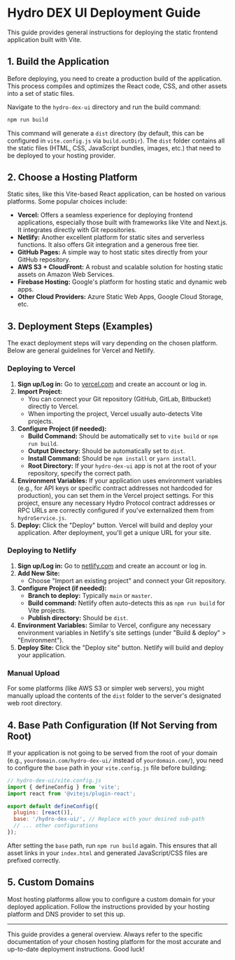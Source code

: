 # Hydro DEX UI Deployment Guide

This guide provides general instructions for deploying the static frontend application built with Vite.

## 1. Build the Application

Before deploying, you need to create a production build of the application. This process compiles and optimizes the React code, CSS, and other assets into a set of static files.

Navigate to the `hydro-dex-ui` directory and run the build command:

```bash
npm run build
```

This command will generate a `dist` directory (by default, this can be configured in `vite.config.js` via `build.outDir`). The `dist` folder contains all the static files (HTML, CSS, JavaScript bundles, images, etc.) that need to be deployed to your hosting provider.

## 2. Choose a Hosting Platform

Static sites, like this Vite-based React application, can be hosted on various platforms. Some popular choices include:

*   **Vercel:** Offers a seamless experience for deploying frontend applications, especially those built with frameworks like Vite and Next.js. It integrates directly with Git repositories.
*   **Netlify:** Another excellent platform for static sites and serverless functions. It also offers Git integration and a generous free tier.
*   **GitHub Pages:** A simple way to host static sites directly from your GitHub repository.
*   **AWS S3 + CloudFront:** A robust and scalable solution for hosting static assets on Amazon Web Services.
*   **Firebase Hosting:** Google's platform for hosting static and dynamic web apps.
*   **Other Cloud Providers:** Azure Static Web Apps, Google Cloud Storage, etc.

## 3. Deployment Steps (Examples)

The exact deployment steps will vary depending on the chosen platform. Below are general guidelines for Vercel and Netlify.

### Deploying to Vercel

1.  **Sign up/Log in:** Go to [vercel.com](https://vercel.com) and create an account or log in.
2.  **Import Project:**
    *   You can connect your Git repository (GitHub, GitLab, Bitbucket) directly to Vercel.
    *   When importing the project, Vercel usually auto-detects Vite projects.
3.  **Configure Project (if needed):**
    *   **Build Command:** Should be automatically set to `vite build` or `npm run build`.
    *   **Output Directory:** Should be automatically set to `dist`.
    *   **Install Command:** Should be `npm install` or `yarn install`.
    *   **Root Directory:** If your `hydro-dex-ui` app is not at the root of your repository, specify the correct path.
4.  **Environment Variables:** If your application uses environment variables (e.g., for API keys or specific contract addresses not hardcoded for production), you can set them in the Vercel project settings. For this project, ensure any necessary Hydro Protocol contract addresses or RPC URLs are correctly configured if you've externalized them from `hydroService.js`.
5.  **Deploy:** Click the "Deploy" button. Vercel will build and deploy your application. After deployment, you'll get a unique URL for your site.

### Deploying to Netlify

1.  **Sign up/Log in:** Go to [netlify.com](https://netlify.com) and create an account or log in.
2.  **Add New Site:**
    *   Choose "Import an existing project" and connect your Git repository.
3.  **Configure Project (if needed):**
    *   **Branch to deploy:** Typically `main` or `master`.
    *   **Build command:** Netlify often auto-detects this as `npm run build` for Vite projects.
    *   **Publish directory:** Should be `dist`.
4.  **Environment Variables:** Similar to Vercel, configure any necessary environment variables in Netlify's site settings (under "Build & deploy" > "Environment").
5.  **Deploy Site:** Click the "Deploy site" button. Netlify will build and deploy your application.

### Manual Upload

For some platforms (like AWS S3 or simpler web servers), you might manually upload the contents of the `dist` folder to the server's designated web root directory.

## 4. Base Path Configuration (If Not Serving from Root)

If your application is not going to be served from the root of your domain (e.g., `yourdomain.com/hydro-dex-ui/` instead of `yourdomain.com/`), you need to configure the `base` path in your `vite.config.js` file before building:

```javascript
// hydro-dex-ui/vite.config.js
import { defineConfig } from 'vite';
import react from '@vitejs/plugin-react';

export default defineConfig({
  plugins: [react()],
  base: '/hydro-dex-ui/', // Replace with your desired sub-path
  // ... other configurations
});
```

After setting the `base` path, run `npm run build` again. This ensures that all asset links in your `index.html` and generated JavaScript/CSS files are prefixed correctly.

## 5. Custom Domains

Most hosting platforms allow you to configure a custom domain for your deployed application. Follow the instructions provided by your hosting platform and DNS provider to set this up.

---

This guide provides a general overview. Always refer to the specific documentation of your chosen hosting platform for the most accurate and up-to-date deployment instructions. Good luck!
